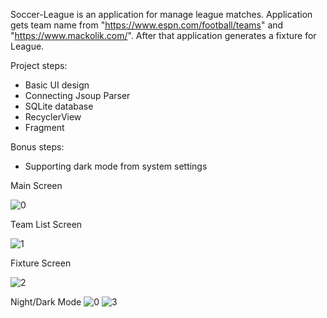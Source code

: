 Soccer-League is an application for manage league matches. Application gets team name from "https://www.espn.com/football/teams" and "https://www.mackolik.com/". After that application generates a fixture for League.

Project steps:
* Basic UI design
* Connecting Jsoup Parser
* SQLite database
* RecyclerView
* Fragment

Bonus steps:
* Supporting dark mode from system settings



Main Screen

![0](https://user-images.githubusercontent.com/50030357/124837062-d19bdb80-df8c-11eb-8391-21ab071603a1.JPG)


Team List Screen

![1](https://user-images.githubusercontent.com/50030357/124837063-d19bdb80-df8c-11eb-9ff1-de61f646be65.JPG)


Fixture Screen

![2](https://user-images.githubusercontent.com/50030357/124837057-d06aae80-df8c-11eb-8bfc-24193f3a34ef.JPG)


Night/Dark Mode
![0](https://user-images.githubusercontent.com/50030357/124837062-d19bdb80-df8c-11eb-8391-21ab071603a1.JPG)
![3](https://user-images.githubusercontent.com/50030357/124837059-d1034500-df8c-11eb-896b-91af5182f2ee.JPG)

